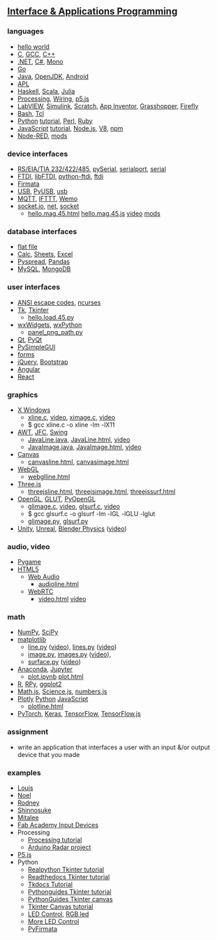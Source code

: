 ## [Interface & Applications Programming](http://academy.cba.mit.edu/classes/interface_application_programming/index.html)

### languages
- [hello world](http://helloworldcollection.de/)
- [C](http://publications.gbdirect.co.uk/c_book/), [GCC](http://gcc.gnu.org/), [C++](https://gcc.gnu.org/projects/cxx-status.html)
- [.NET](http://www.dotnetfoundation.org/), [C#](http://www.ecma-international.org/publications/standards/Ecma-334.htm), [Mono](http://www.mono-project.com/)
- [Go](https://golang.org/)
- [Java](http://www.java.com/), [OpenJDK](http://openjdk.java.net/), [Android](http://developer.android.com/index.html)
- [APL](http://tryapl.org/)
- [Haskell](https://www.haskell.org/), [Scala](http://www.scala-lang.org/), [Julia](https://julialang.org/)
- [Processing](http://processing.org/), [Wiring](http://www.wiring.org.co/), [p5.js](http://p5js.org/)
- [LabVIEW](http://www.ni.com/labview/), [Simulink](http://www.mathworks.com/products/simulink/), [Scratch](http://scratch.mit.edu/), [App Inventor](http://appinventor.mit.edu/), [Grasshopper](http://www.grasshopper3d.com/), [Firefly](http://www.fireflyexperiments.com/)
- [Bash](http://www.gnu.org/s/bash/), [Tcl](http://www.tcl.tk/)
- [Python](http://www.python.org/) [tutorial](http://docs.python.org/tutorial/), [Perl](http://www.perl.org/), [Ruby](http://www.ruby-lang.org/en/)
- [JavaScript](https://developer.mozilla.org/en-US/docs/Web/JavaScript) [tutorial](https://developer.mozilla.org/en-US/Learn/Getting_started_with_the_web/JavaScript_basics), [Node.js](http://nodejs.org/), [V8](https://developers.google.com/v8/), [npm](https://www.npmjs.org/)
- [Node-RED](https://nodered.org/), [mods](http://mods.cba.mit.edu/)

### device interfaces
- [RS/EIA/TIA 232/422/485](http://www.camiresearch.com/Data_Com_Basics/RS232_standard.html), [pySerial](https://github.com/pyserial/pyserial), [serialport](https://www.npmjs.org/package/serialport), [serial](https://developer.chrome.com/apps/app_serial)
- [FTDI](http://www.ftdichip.com/), [libFTDI](http://www.intra2net.com/en/developer/libftdi/), [python-ftdi](http://packages.ubuntu.com/python-ftdi), [ftdi](https://www.npmjs.com/package/ftdi)
- [Firmata](https://www.arduino.cc/en/Reference/Firmata)
- [USB](http://www.usb.org/), [PyUSB](https://github.com/walac/pyusb/), [usb](https://www.npmjs.com/package/usb)
- [MQTT](http://mqtt.org/), [IFTTT](https://ifttt.com/), [Wemo](https://www.wemo.com/)
- [socket.io](https://socket.io/docs/v3/index.html), [net](https://nodejs.org/api/net.html), [socket](http://docs.python.org/2/library/socket.html)
   - [hello.mag.45.html](http://academy.cba.mit.edu/classes/input_devices/mag/hello.mag.45.html) [hello.mag.45.js](http://academy.cba.mit.edu/classes/input_devices/mag/hello.mag.45.js) [video](http://academy.cba.mit.edu/classes/input_devices/mag/hello.mag.45.js.mp4) [mods](http://academy.cba.mit.edu/classes/input_devices/mag/hello.mag.45.mods.mp4)

### database interfaces
- [flat file](https://www.techopedia.com/definition/25956/flat-file)
- [Calc](https://www.libreoffice.org/discover/calc/), [Sheets](https://www.google.com/sheets/about/), [Excel](https://support.microsoft.com/en-us/office/what-is-data-streamer-1d52ffce-261c-4d7b-8017-89e8ee2b806f)
- [Pyspread](http://manns.github.io/pyspread/), [Pandas](http://pandas.pydata.org/)
- [MySQL](https://www.mysql.com/), [MongoDB](https://www.mongodb.org/)

### user interfaces
- [ANSI escape codes](https://gist.github.com/fnky/458719343aabd01cfb17a3a4f7296797), [ncurses](https://en.wikipedia.org/wiki/Ncurses#:~:text=ncurses%20(new%20curses)%20is%20a,runs%20under%20a%20terminal%20emulator.)
- [Tk](http://www.tcl.tk/), [Tkinter](https://wiki.python.org/moin/TkInter)
  - [hello.load.45.py](http://academy.cba.mit.edu/classes/input_devices/step/hello.load.45.mp4)
- [wxWidgets](http://wxwidgets.org/), [wxPython](http://www.wxpython.org/)
  - [panel_png_path.py](http://kokompe.cba.mit.edu/index.html)
- [Qt](https://www.qt.io/), [PyQt](http://wiki.python.org/moin/PyQt)
- [PySimpleGUI](https://pysimplegui.readthedocs.io/en/latest/#jump-start)
- [forms](http://www.w3.org/TR/html5/forms.html)
- [jQuery](http://jqueryui.com/widget/), [Bootstrap](http://getbootstrap.com/)
- [Angular](https://angularjs.org/)
- [React](https://reactjs.org/)

### graphics
- [X Windows](http://www.x.org/)
  - [xline.c](http://academy.cba.mit.edu/classes/interface_application_programming/xline.c), [video](http://academy.cba.mit.edu/classes/interface_application_programming/xline.mp4), [ximage.c](http://academy.cba.mit.edu/classes/interface_application_programming/ximage.c), [video](http://academy.cba.mit.edu/classes/interface_application_programming/ximage.mp4)
  - $ gcc xline.c -o xline -lm -lX11
- [AWT](http://www.oracle.com/technetwork/java/index.html), [JFC](http://www.oracle.com/technetwork/java/index.html), [Swing](http://www.oracle.com/technetwork/java/index.html)
   - [JavaLine.java](http://academy.cba.mit.edu/classes/interface_application_programming/JavaLine.java), [JavaLine.html](http://academy.cba.mit.edu/classes/interface_application_programming/JavaLine.html), [video](http://academy.cba.mit.edu/classes/interface_application_programming/JavaImage.mp4)
   - [JavaImage.java](http://academy.cba.mit.edu/classes/interface_application_programming/JavaImage.java), [JavaImage.html](http://academy.cba.mit.edu/classes/interface_application_programming/JavaImage.html), [video](http://academy.cba.mit.edu/classes/interface_application_programming/JavaImage.mp4)
- [Canvas](http://www.w3.org/TR/2dcontext/)
   - [canvasline.html](http://academy.cba.mit.edu/classes/interface_application_programming/programs/canvasline.html), [canvasimage.html](http://academy.cba.mit.edu/classes/interface_application_programming/programs/canvasimage.html)
- [WebGL](http://www.khronos.org/webgl/)
   - [webglline.html](http://academy.cba.mit.edu/classes/interface_application_programming/programs/webglline.html)
- [Three.js](http://threejs.org/)
   - [threejsline.html](http://academy.cba.mit.edu/classes/interface_application_programming/programs/threejsline.html), [threejsimage.html](http://academy.cba.mit.edu/classes/interface_application_programming/programs/threejsimage.html), [threejssurf.html](http://academy.cba.mit.edu/classes/interface_application_programming/programs/threejssurf.html)
- [OpenGL](http://www.opengl.org/), [GLUT](http://www.opengl.org/resources/libraries/glut/), [PyOpenGL](http://pyopengl.sourceforge.net/)
   - [glimage.c](http://academy.cba.mit.edu/classes/interface_application_programming/glimage.c), [video](http://academy.cba.mit.edu/classes/interface_application_programming/glimage.mp4), [glsurf.c](http://academy.cba.mit.edu/classes/interface_application_programming/glsurf.c), [video](http://academy.cba.mit.edu/classes/interface_application_programming/glsurf.mp4)
   - $ gcc glsurf.c -o glsurf -lm -lGL -lGLU -lglut
   - [glimage.py](http://academy.cba.mit.edu/classes/interface_application_programming/glimage.py), [glsurf.py](http://academy.cba.mit.edu/classes/interface_application_programming/glsurf.py)
- [Unity](https://unity3d.com/), [Unreal](https://www.unrealengine.com/), [Blender Physics](https://docs.blender.org/manual/en/latest/physics/index.html) ([video](http://academy.cba.mit.edu/classes/interface_application_programming/physics.mp4))

### audio, video
- [Pygame](https://www.pygame.org/wiki/about)
- [HTML5](http://www.html5rocks.com/en/features/multimedia)
   - [Web Audio](https://developer.mozilla.org/en-US/docs/Web/API/Web_Audio_API)
      - [audioline.html](http://academy.cba.mit.edu/classes/interface_application_programming/programs/audioline.html)
   - [WebRTC](http://www.webrtc.org/)
      - [video.html](http://academy.cba.mit.edu/classes/input_devices/video.html) [video](http://academy.cba.mit.edu/classes/input_devices/video.mp4)

### math
- [NumPy](http://www.numpy.org/), [SciPy](http://www.scipy.org/)
- [matplotlib](http://matplotlib.org/)
   - [line.py](http://academy.cba.mit.edu/classes/interface_application_programming/programs/line.py) ([video](http://academy.cba.mit.edu/classes/interface_application_programming/matline.mp4)), [lines.py](http://academy.cba.mit.edu/classes/interface_application_programming/programs/lines.py) ([video](http://academy.cba.mit.edu/classes/interface_application_programming/matlines.mp4))
   - [image.py](http://academy.cba.mit.edu/classes/interface_application_programming/programs/image.py), [images.py](http://academy.cba.mit.edu/classes/interface_application_programming/programs/images.py) ([video](http://academy.cba.mit.edu/classes/interface_application_programming/matimage.mp4)), 
   - [surface.py](http://academy.cba.mit.edu/classes/interface_application_programming/programs/surface.py) ([video](http://academy.cba.mit.edu/classes/interface_application_programming/surface.mp4))
- [Anaconda](https://www.continuum.io/), [Jupyter](http://jupyter.org/)
   - [plot.ipynb](http://academy.cba.mit.edu/classes/interface_application_programming/programs/plot.ipynb) [plot.html](http://academy.cba.mit.edu/classes/interface_application_programming/programs/plot.html)
- [R](http://www.r-project.org/), [RPy](http://rpy.sourceforge.net/), [ggplot2](http://ggplot2.org/)
- [Math.js](http://mathjs.org/), [Science.js](https://www.npmjs.org/package/science), [numbers.js](https://www.npmjs.org/package/numbers)
- [Plotly](https://plot.ly/) [Python](https://plot.ly/python/) [JavaScript](https://plot.ly/javascript)
   - [plotline.html](http://academy.cba.mit.edu/classes/interface_application_programming/programs/plotline.html)
- [PyTorch](https://pytorch.org/tutorials/beginner/deep_learning_60min_blitz.html), [Keras](https://keras.io/), [TensorFlow](https://www.tensorflow.org/), [TensorFlow.js](https://js.tensorflow.org/)

### assignment
- write an application that interfaces a user with an input &/or output device that you made

### examples
- [Louis](http://archive.fabacademy.org/fabacademy2017/fablabsingapore/students/216/exercise16.html)
- [Noel](http://fab.academany.org/2020/labs/singapore/students/noel-kristian/exercise12.html)
- [Rodney](http://fabacademy.org/archives/2015/as/students/dorville.rodney/c14_interface_programming.html)
- [Shinnosuke](http://archive.fabacademy.org/2016/fablabkyushu/students/174/exercise16.html)
- [Mitalee](https://fabacademy.org/2020/labs/barcelona/students/mitalee-parikh/Interface%20%26%20Application%20Programming/)
- [Fab Academy Input Devices](http://academy.cba.mit.edu/classes/input_devices/index.html)
- Processing
   - [Processing tutorial](https://processing.org/tutorials/electronics)
   - [Arduino Radar project](https://howtomechatronics.com/projects/arduino-radar-project/)
- [P5.js](https://itp.nyu.edu/physcomp/labs/labs-serial-communication/lab-serial-input-to-the-p5-js-ide/)
- Python
   - [Realpython Tkinter tutorial](https://realpython.com/python-gui-tkinter/) 
   - [Readthedocs Tkinter tutorial](https://python-textbok.readthedocs.io/en/1.0/Introduction_to_GUI_Programming.html#)
   - [Tkdocs Tutorial](https://tkdocs.com/tutorial/index.html)
   - [Pythonguides Tkinter tutorial](https://pythonguides.com/python-gui-programming/)
   - [PythonGuides Tkinter canvas](https://pythonguides.com/python-tkinter-canvas/)
   - [Tkinter Canvas tutorial](https://pythonguides.com/python-tkinter-canvas/)
   - [LED Control](http://arduinolearning.com/code/led-control-with-arduino-and-python-tkinter.php), [RGB led](https://www.hackster.io/BogdanFlr/rgb-led-control-with-arduino-and-python-tkinter-4b2969)
   - [More LED Control](https://pythonforundergradengineers.com/python-arduino-potentiometer.html)
   - [PyFirmata](https://realpython.com/arduino-python/)
